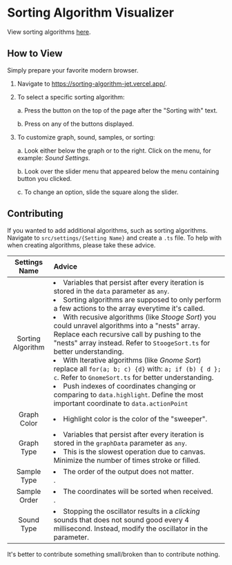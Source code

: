 # Sorting Algorithm Visualizer

View sorting algorithms [here](https://sorting-algorithm-jet.vercel.app/).

## How to View
Simply prepare your favorite modern browser.

1. Navigate to https://sorting-algorithm-jet.vercel.app/.

2. To select a specific sorting algorithm:

	a. Press the button on the top of the page after the "Sorting with" text.

	b. Press on any of the buttons displayed.

3. To customize graph, sound, samples, or sorting:

	a. Look either below the graph or to the right. Click on the menu, for example: *Sound Settings*.

	b. Look over the slider menu that appeared below the menu containing button you clicked.

	c. To change an option, slide the square along the slider.

## Contributing
If you wanted to add additional algorithms, such as sorting algorithms. Navigate to `src/settings/{Setting Name}` and create a `.ts` file. To help with when creating algorithms, please take these advice.

| Settings Name | Advice |
|:-:|:-|
| Sorting Algorithm | <li>Variables that persist after every iteration is stored in the `data` parameter as `any`.</li><li>Sorting algorithms are supposed to only perform a few actions to the array everytime it's called.</li><li>With recusive algorithms (like *Stooge Sort*) you could unravel algorithms into a "nests" array. Replace each recursive call by pushing to the "nests" array instead. Refer to `StoogeSort.ts` for better understanding.</li><li>With Iterative algorithms (like *Gnome Sort*) replace all `for(a; b; c) {d}` with: `a; if (b) { d }; c`. Refer to `GnomeSort.ts` for better understanding.</li><li>Push indexes of coordinates changing or comparing to `data.highlight`. Define the most important coordinate to `data.actionPoint` </li> |
| Graph Color | <li>Highlight color is the color of the "sweeper".</li>|
| Graph Type | <li>Variables that persist after every iteration is stored in the `graphData` parameter as `any`.</li><li>This is the slowest operation due to canvas. Minimize the number of times stroke or filled.</li> |
| Sample Type | <li>The order of the output does not matter.</li>. |
| Sample Order | <li>The coordinates will be sorted when received.</li>. |
| Sound Type | <li>Stopping the oscillator results in a *clicking* sounds that does not sound good every 4 millisecond. Instead, modify the oscillator in the parameter. |

It's better to contribute something small/broken than to contribute nothing.